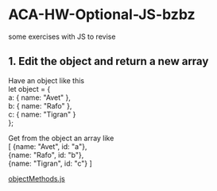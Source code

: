 # ACA-HW-Optional-JS-bzbz

some exercises with JS to revise

## 1. Edit the object and return a new array

Have an object like this <br>
let object = { <br>
a: {
name: "Avet"
}, <br>
b: {
name: "Rafo"
},<br>
c: {
name: "Tigran"
}<br>
}; <br>

Get from the object an array like <br>
[ {name: "Avet", id: "a"}, <br> {name: "Rafo", id: "b"},<br> {name: "Tigran", id: "c"} ]

[objectMethods.js](objectMethods.js)
